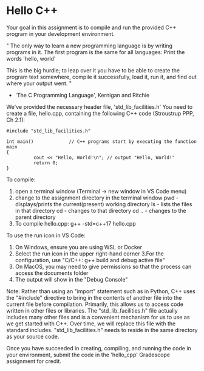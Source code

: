 # Hello C++

Your goal in this assignment is to compile and run the provided C++ program in your development environment. 

"
The only way to learn a new programming language is by writing programs in it. 
The first program is the same for all languages: Print the words 'hello, world' 

This is the big hurdle; to leap over it you have to be able to create the program text somewhere,
compile it successfully, load it, run it, and find out where your output went.
"
- 'The C Programming Language', Kernigan and Ritchie

We've provided the necessary header file, 'std_lib_facilities.h' 
You need to create a file, hello.cpp, containing the following C++ code (Stroustrup PPP, Ch 2.1):
```
#include "std_lib_facilities.h"

int main()             // C++ programs start by executing the function main
{
          cout << "Hello, World!\n"; // output "Hello, World!"
          return 0;
}
```

To compile:
1. open a terminal window (Terminal -> new window in VS Code menu)
2. change to the assignment directory in the terminal window
   pwd - displays/prints the current(present) working directory
   ls - lists the files in that directory
   cd <directoryName>  - changes to that directory
   cd .. - changes to the parent directory
3. To compile hello.cpp: g++ -std=c++17 hello.cpp

To use the run icon in VS Code:
1. On Windows, ensure you are using WSL or Docker
2. Select the run icon in the upper right-hand corner
3.For the configuration, use "C/C++: g++ build and debug active file"
4. On MacOS, you may need to give permissions so that the process can access the documents folder
5. The output will show in the "Debug Console"

Note:
Rather than using an "import" statement such as in Python, C++ uses the 
"#include" directive to bring in the contents of another file into the 
current file before compilation. Primarily, this allows us to access code 
written in other files or libraries. The "std_lib_facilities.h" file actually 
includes many other files and is a convenient mechanism for us to use as we 
get started with C++.  Over time, we will replace this file with the 
standard includes. "std_lib_facilities.h" needs to reside in the same 
directory as your source code.

Once you have succeeded in creating, compiling, and running the code in your environment, 
submit the code in the 'hello_cpp' Gradescope assignment for credit.

